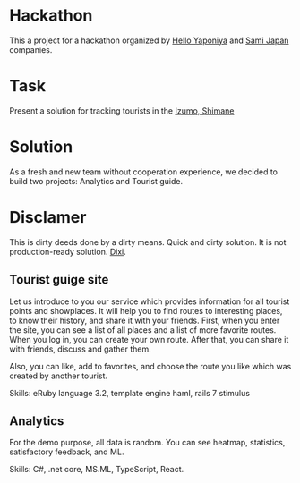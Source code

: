 # Hackathon
This a project for a hackathon organized by [Hello Yaponiya](https://www.linkedin.com/company/helloyaponiya/) and [Sami Japan](https://www.linkedin.com/company/sami-japan/) companies.

# Task
Present a solution for tracking tourists in the [Izumo, Shimane](https://en.wikipedia.org/wiki/Izumo,_Shimane)

# Solution
As a fresh and new team without cooperation experience, we decided to build two projects: Analytics and Tourist guide. 

# Disclamer
This is dirty deeds done by a dirty means. 
Quick and dirty solution.
It is not production-ready solution. 
[Dixi](https://en.wikipedia.org/wiki/Dixi).

## Tourist guige site 
Let us introduce to you our service which provides information for all tourist points and showplaces. It will help you to find routes to interesting places, to know their history, and share it with your friends.
First, when you enter the site, you can see a list of all places and a list of more favorite routes. When you log in, you can create your own route. After that, you can share it with friends, discuss and gather them.

Also, you can like, add to favorites, and choose the route you like which was created by another tourist.

Skills: eRuby language 3.2, template engine haml, rails 7 stimulus

## Analytics
For the demo purpose, all data is random.
You can see heatmap, statistics, satisfactory feedback, and ML.

Skills:  C#, .net core, MS.ML, TypeScript, React.
